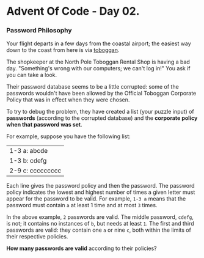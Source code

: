 # Advent Of Code - Day 02.
### Password Philosophy
Your flight departs in a few days from the coastal airport;
the easiest way down to the coast from here is via [toboggan](https://en.wikipedia.org/wiki/Toboggan).

The shopkeeper at the North Pole Toboggan Rental Shop is having a bad day.
"Something's wrong with our computers; we can't log in!" You ask if you can take a look.

Their password database seems to be a little corrupted: some of the passwords wouldn't have been allowed by 
the Official Toboggan Corporate Policy that was in effect when they were chosen.

To try to debug the problem, they have created a list (your puzzle input) of **passwords**
(according to the corrupted database) and the **corporate policy when that password was set**.

For example, suppose you have the following list:

<table>
    <tr>
        <td>1-3 a: abcde</td>
    </tr>
    <tr>
        <td>1-3 b: cdefg</td>
    </tr>
    <tr>
        <td>2-9 c: ccccccccc</td>
    </tr>
</table>

Each line gives the password policy and then the password.
The password policy indicates the lowest and highest number of times a given letter must appear for the password to be valid.
For example, `1-3 a` means that the password must contain `a` at least 1 time and at most `3` times.

In the above example, `2` passwords are valid. The middle password, `cdefg`, is not;
it contains no instances of `b`, but needs at least `1`.
The first and third passwords are valid: they contain one `a` or nine `c`, both within the limits of their respective policies.

**How many passwords are valid** according to their policies?
